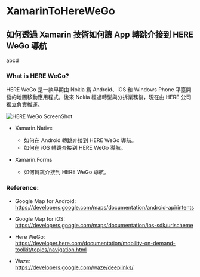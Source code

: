 # XamarinToHereWeGo
## 如何透過 Xamarin 技術如何讓 App 轉跳介接到 HERE WeGo 導航

abcd

### What is HERE WeGo?  
HERE WeGo 是一款早期由 Nokia 爲 Android、iOS 和 Windows Phone 平臺開發的地圖移動應用程式，後來 Nokia 經過轉型與分拆業務後，現在由 HERE 公司獨立負責維運。 

![HERE WeGo ScreenShot](https://raw.githubusercontent.com/Jatsai/XamarinToHereWeGo/8187b1866061d4fed325c7c1008d0c481df7b89a/Images/HereWeGoApp.jpg)

* Xamarin.Native
    * 如何在 Android 轉跳介接到 HERE WeGo 導航。
    * 如何在 iOS 轉跳介接到 HERE WeGo 導航。

* Xamarin.Forms
    * 如何轉跳介接到 HERE WeGo 導航。


### Reference:  
* Google Map for Android:  
      <a href="https://developers.google.com/maps/documentation/android-api/intents" target="_blank">https://developers.google.com/maps/documentation/android-api/intents</a>

* Google Map for iOS:  
      <a href="https://developers.google.com/maps/documentation/ios-sdk/urlscheme" target="_blank">https://developers.google.com/maps/documentation/ios-sdk/urlscheme</a>
      
* Here WeGo:  
      <a href="https://developer.here.com/documentation/mobility-on-demand-toolkit/topics/navigation.html" target="_blank">https://developer.here.com/documentation/mobility-on-demand-toolkit/topics/navigation.html</a>

* Waze:  
      <a href="https://developers.google.com/waze/deeplinks/" target="_blank">https://developers.google.com/waze/deeplinks/</a>

      